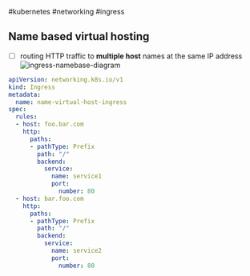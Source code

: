 #kubernetes #networking #ingress 
## Name based virtual hosting
- [ ] routing HTTP traffic to **multiple host** names at the same IP address
![ingress-namebase-diagram](https://d33wubrfki0l68.cloudfront.net/638e6be4c880b8497c7abd899c2bb0f972389c04/55a48/docs/images/ingressnamebased.svg)

```yaml
apiVersion: networking.k8s.io/v1
kind: Ingress
metadata:
  name: name-virtual-host-ingress
spec:
  rules:
  - host: foo.bar.com
    http:
      paths:
      - pathType: Prefix
        path: "/"
        backend:
          service:
            name: service1
            port:
              number: 80
  - host: bar.foo.com
    http:
      paths:
      - pathType: Prefix
        path: "/"
        backend:
          service:
            name: service2
            port:
              number: 80
```